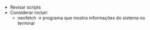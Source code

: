 
- Revisar scripts
- Considerar incluir:
    - neofetch -> programa que mostra informações do sistema no terminal

